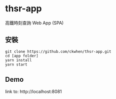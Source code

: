 # thsr-app
高鐵時刻查詢 Web App (SPA)

## 安裝

```
git clone https://github.com/ckwhen/thsr-app.git
cd [app folder]
yarn install
yarn start
```

## Demo

link to: http://localhost:8081
